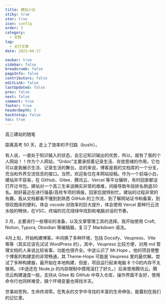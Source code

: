 ```yaml
---
title: 建站小记
stiky: true
star: true
icon: config
order: 3
category:
  - 文档
tag:
  - 主打文章
date: 2023-04-17

navbar: true
sidebar: false
breadcrumb: false
pageInfo: false
contributors: false
editLink: false
lastUpdated: false
prev: false
next: false
comment: true
footer: true
headerDepth: 5
backtotop: false
toc: true
---
```

高三建站的随笔
<!-- more -->

距离高考 50 天，走上了效率的不归路（bushi）。

有人说，一直处于知识输入的状态，会忘记知识输出的优势，所以，就有了我的个人网站！！作为个人网站，“Grdoc”主要承担着记录生活、存放思绪的作用，它也可以是我展示生活、记录生活的舞台。总的来说，博客是我的文档库的一个分支，充当和外界交流信息的接口。当然，欢迎各位在本网站投稿。作为一个前端小白，建站并不容易，在 GitHub、Gitee、腾讯云、Vercel 等平台辗转，有时回家都没打开过书包。建站对一个高三生来说确实非常的艰难，间接导致年段排名倒退30名。刚好最近在进行强基/高校专项的填报，回家后就特别忙。建站的过程非常的有趣，我从文档都看不懂到到熟悉 GitHub 的工作流，到了解网站证书和备案，到惊叹图床的便利，体会 vscode 对效率的巨大提升，体会使用 Vercel 那种行云流水般的畅快，在VSC、终端的花花绿绿中找到和电脑对话的节奏。

3 月，主要进行一些理论的准备，以及文章管理工具的选择。我开始使用 Craft, Notion, Typora, Obsidian 等编辑器，复习了 Markdown 语法。

4月上旬，开始构建博客。中间换了多种环境，包括 Docsify、Veupress、Vite 等等（其实应该先试试 WordPress 的）。其中，Veupress 比较方便，对用 md 管理文档的人来说比较省事，功能也很齐全。中途认识了 Mr.Hope 。他的项目使整个博客的构建变的非常畅通，其 Theme-Hope 可能是 Veupress 里的最优解。尝试了多种构建器，最开始在本地构建，但是，项目运行起来电脑 8 个G的内存不太够用。（中途还在 Node.js 的内存限制中摸爬滚打了好久。）后来使用腾讯云。腾讯云构建速度一般，支持从 Gitee 和 GitHub 中导入仓库，操作界面不友好，使用命令行也同样难受，搞个环境变量也得找半天。

世事如苍狗，生命终凋零。在隽永的文字中寻找的丰富的生命伸张，能纂刻在我们的记忆里。

